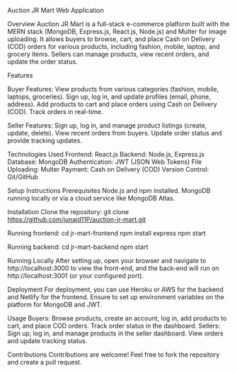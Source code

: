 Auction JR Mart Web Application

Overview
Auction JR Mart is a full-stack e-commerce platform built with the MERN stack (MongoDB, Express.js, React.js, Node.js) and Multer for image uploading. It allows buyers to browse, cart, and place Cash on Delivery (COD) orders for various products, including fashion, mobile, laptop, and grocery items. Sellers can manage products, view recent orders, and update the order status.

Features

Buyer Features:
    View products from various categories (fashion, mobile, laptops, groceries).
    Sign up, log in, and update profiles (email, phone, address).
    Add products to cart and place orders using Cash on Delivery (COD).
    Track orders in real-time.

Seller Features:
    Sign up, log in, and manage product listings (create, update, delete).
    View recent orders from buyers.
    Update order status and provide tracking updates.

Technologies Used
    Frontend: React.js
    Backend: Node.js, Express.js
    Database: MongoDB
    Authentication: JWT (JSON Web Tokens)
    File Uploading: Multer
    Payment: Cash on Delivery (COD)
    Version Control: Git/GitHub

Setup Instructions
Prerequisites
    Node.js and npm installed.
    MongoDB running locally or via a cloud service like MongoDB Atlas.

Installation
    Clone the repository:
    git clone https://github.com/junaid11P/auction-jr-mart.git

Running frontend:
    cd jr-mart-frontend
    npm install express
    npm start

Running backend:
    cd jr-mart-backend
    npm start


Running Locally
    After setting up, open your browser and navigate to http://localhost:3000 to view the front-end,
    and the back-end will run on http://localhost:3001 (or your configured port).

Deployment
    For deployment, you can use Heroku or AWS for the backend and Netlify for the frontend. Ensure to set up environment variables on the platform for MongoDB and JWT.

Usage
    Buyers: Browse products, create an account, log in, add products to cart, and place COD orders. Track order status in the dashboard.
    Sellers: Sign up, log in, and manage products in the seller dashboard. View orders and update tracking status.

Contributions
    Contributions are welcome! Feel free to fork the repository and create a pull request.